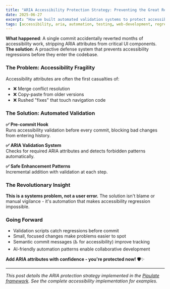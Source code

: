 ```yaml
---
title: "ARIA Accessibility Protection Strategy: Preventing the Great Regression"
date: 2025-06-27
excerpt: "How we built automated validation systems to protect accessibility work from merge conflicts and accidental reversions in complex codebases."
tags: [accessibility, aria, automation, testing, web-development, regression-protection]
---
```


**What happened**: A single commit accidentally reverted months of accessibility work, stripping ARIA attributes from critical UI components. **The solution**: A proactive defense system that prevents accessibility regressions before they enter the codebase.

### The Problem: Accessibility Fragility

Accessibility attributes are often the first casualties of:
- ❌ Merge conflict resolution 
- ❌ Copy-paste from older versions
- ❌ Rushed "fixes" that touch navigation code

### The Solution: Automated Validation

**✅ Pre-commit Hook**  
Runs accessibility validation before every commit, blocking bad changes from entering history.

**✅ ARIA Validation System**  
Checks for required ARIA attributes and detects forbidden patterns automatically.

**✅ Safe Enhancement Patterns**  
Incremental addition with validation at each step.

### The Revolutionary Insight

**This is a systems problem, not a user error.** The solution isn't blame or manual vigilance - it's automation that makes accessibility regression impossible.

### Going Forward

- Validation scripts catch regressions before commit
- Small, focused changes make problems easier to spot
- Semantic commit messages (♿ for accessibility) improve tracking
- AI-friendly automation patterns enable collaborative development

**Add ARIA attributes with confidence - you're protected now!** 🛡️✨

---

*This post details the ARIA protection strategy implemented in the [Pipulate framework](https://github.com/miklevin/pipulate). See the complete accessibility implementation for examples.* 